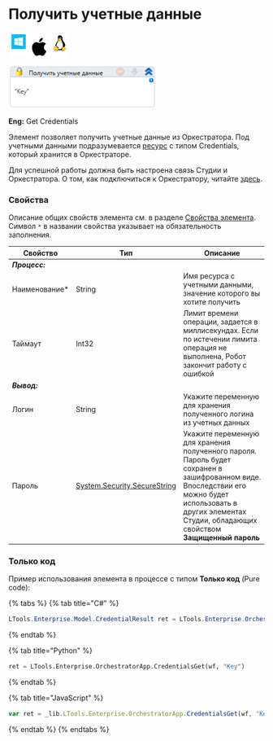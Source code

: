 # Получить учетные данные

![](<../../../../.gitbook/assets/image (100) (1) (1) (1) (1) (1) (1) (1) (1) (44).png>)

![](<../../../../.gitbook/assets/image (386).png>)

**Eng:** Get Credentials

Элемент позволяет получить учетные данные из Оркестратора. Под учетными данными подразумевается [ресурс](https://docs.primo-rpa.ru/primo-rpa/orchestrator/basics/assets) с типом Credentials, который хранится в Оркестраторе. 

Для успешной работы должна быть настроена связь Студии и Оркестратора. О том, как подключиться к Оркестратору, читайте [здесь](https://docs.primo-rpa.ru/primo-rpa/primo-studio/settings#orkestrator).

### Свойства
Описание общих свойств элемента см. в разделе [Свойства элемента](https://docs.primo-rpa.ru/primo-rpa/primo-studio/process/elements#svoistva-elementa).\
Символ `*` в названии свойства указывает на обязательность заполнения.

| Свойство       | Тип                                                                                                                    | Описание                                                                                                                                                                                               |
| -------------- | ---------------------------------------------------------------------------------------------------------------------- | ------------------------------------------------------------------------------------------------------- |
| _**Процесс:**_  |    |  |
| Наименование\* | String                                                                                                                 | Имя ресурса с учетными данными, значение которого вы хотите получить       |
| Таймаут        | Int32                                                                                                                  | Лимит времени операции, задается в миллисекундах. Если по истечении лимита операция не выполнена, Робот закончит работу с ошибкой |
| _**Вывод:**_   |   |   |
| Логин          | String                                                                                                                 | Укажите переменную для хранения полученного логина из учетных данных   |
| Пароль         | [System.Security.SecureString](https://learn.microsoft.com/ru-Ru/dotnet/api/system.security.securestring?view=net-6.0) | Укажите переменную для хранения полученного пароля. Пароль будет сохранен в зашифрованном виде. Впоследствии его можно будет использовать в других элементах Студии, обладающих свойством **Защищенный пароль**  |

### Только код
Пример использования элемента в процессе с типом **Только код** (Pure code):

{% tabs %}
{% tab title="C#" %}
```csharp
LTools.Enterprise.Model.CredentialResult ret = LTools.Enterprise.OrchestratorApp.CredentialsGet(wf, "Key");
```
{% endtab %}

{% tab title="Python" %}
```python
ret = LTools.Enterprise.OrchestratorApp.CredentialsGet(wf, "Key")
```
{% endtab %}

{% tab title="JavaScript" %}
```javascript
var ret = _lib.LTools.Enterprise.OrchestratorApp.CredentialsGet(wf, "Key");
```
{% endtab %}
{% endtabs %}
